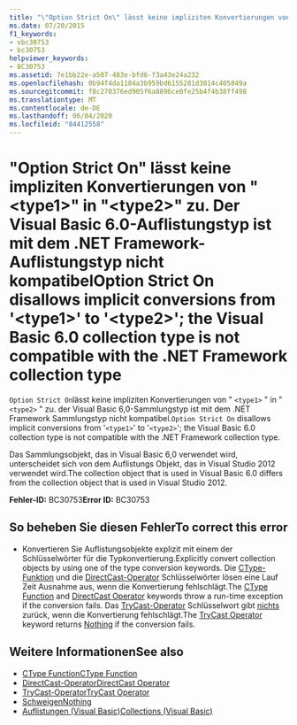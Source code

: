 ```yaml
---
title: "\"Option Strict On\" lässt keine impliziten Konvertierungen von \"<type1>\" in \"<type2>\" zu. Der Visual Basic 6.0-Auflistungstyp ist mit dem .NET Framework-Auflistungstyp nicht kompatibel"
ms.date: 07/20/2015
f1_keywords:
- vbc30753
- bc30753
helpviewer_keywords:
- BC30753
ms.assetid: 7e1bb22e-a507-483e-bfd6-f3a43e24a232
ms.openlocfilehash: 0b94f4da1184a3b959bd6155281d3014c405849a
ms.sourcegitcommit: f8c270376ed905f6a8896ce0fe25b4f4b38ff498
ms.translationtype: MT
ms.contentlocale: de-DE
ms.lasthandoff: 06/04/2020
ms.locfileid: "84412558"
---
```

# <a name="option-strict-on-disallows-implicit-conversions-from-type1-to-type2-the-visual-basic-60-collection-type-is-not-compatible-with-the-net-framework-collection-type"></a><span data-ttu-id="c8213-102">"Option Strict On" lässt keine impliziten Konvertierungen von "\<type1>" in "\<type2>" zu. Der Visual Basic 6.0-Auflistungstyp ist mit dem .NET Framework-Auflistungstyp nicht kompatibel</span><span class="sxs-lookup"><span data-stu-id="c8213-102">Option Strict On disallows implicit conversions from '\<type1>' to '\<type2>'; the Visual Basic 6.0 collection type is not compatible with the .NET Framework collection type</span></span>
<span data-ttu-id="c8213-103">`Option Strict On`lässt keine impliziten Konvertierungen von " `<type1>` " in " `<type2>` " zu. der Visual Basic 6,0-Sammlungstyp ist mit dem .NET Framework Sammlungstyp nicht kompatibel.</span><span class="sxs-lookup"><span data-stu-id="c8213-103">`Option Strict On` disallows implicit conversions from '`<type1>`' to '`<type2>`'; the Visual Basic 6.0 collection type is not compatible with the .NET Framework collection type.</span></span>

 <span data-ttu-id="c8213-104">Das Sammlungsobjekt, das in Visual Basic 6,0 verwendet wird, unterscheidet sich von dem Auflistungs Objekt, das in Visual Studio 2012 verwendet wird.</span><span class="sxs-lookup"><span data-stu-id="c8213-104">The collection object that is used in Visual Basic 6.0 differs from the collection object that is used in Visual Studio 2012.</span></span>

 <span data-ttu-id="c8213-105">**Fehler-ID:** BC30753</span><span class="sxs-lookup"><span data-stu-id="c8213-105">**Error ID:** BC30753</span></span>

## <a name="to-correct-this-error"></a><span data-ttu-id="c8213-106">So beheben Sie diesen Fehler</span><span class="sxs-lookup"><span data-stu-id="c8213-106">To correct this error</span></span>

- <span data-ttu-id="c8213-107">Konvertieren Sie Auflistungsobjekte explizit mit einem der Schlüsselwörter für die Typkonvertierung.</span><span class="sxs-lookup"><span data-stu-id="c8213-107">Explicitly convert collection objects by using one of the type conversion keywords.</span></span> <span data-ttu-id="c8213-108">Die [CType-Funktion](../language-reference/functions/ctype-function.md) und die [DirectCast-Operator](../language-reference/operators/directcast-operator.md) Schlüsselwörter lösen eine Lauf Zeit Ausnahme aus, wenn die Konvertierung fehlschlägt.</span><span class="sxs-lookup"><span data-stu-id="c8213-108">The [CType Function](../language-reference/functions/ctype-function.md) and [DirectCast Operator](../language-reference/operators/directcast-operator.md) keywords throw a run-time exception if the conversion fails.</span></span> <span data-ttu-id="c8213-109">Das [TryCast-Operator](../language-reference/operators/trycast-operator.md) Schlüsselwort gibt [nichts](../language-reference/nothing.md) zurück, wenn die Konvertierung fehlschlägt.</span><span class="sxs-lookup"><span data-stu-id="c8213-109">The [TryCast Operator](../language-reference/operators/trycast-operator.md) keyword returns [Nothing](../language-reference/nothing.md) if the conversion fails.</span></span>

## <a name="see-also"></a><span data-ttu-id="c8213-110">Weitere Informationen</span><span class="sxs-lookup"><span data-stu-id="c8213-110">See also</span></span>

- [<span data-ttu-id="c8213-111">CType Function</span><span class="sxs-lookup"><span data-stu-id="c8213-111">CType Function</span></span>](../language-reference/functions/ctype-function.md)
- [<span data-ttu-id="c8213-112">DirectCast-Operator</span><span class="sxs-lookup"><span data-stu-id="c8213-112">DirectCast Operator</span></span>](../language-reference/operators/directcast-operator.md)
- [<span data-ttu-id="c8213-113">TryCast-Operator</span><span class="sxs-lookup"><span data-stu-id="c8213-113">TryCast Operator</span></span>](../language-reference/operators/trycast-operator.md)
- [<span data-ttu-id="c8213-114">Schweigen</span><span class="sxs-lookup"><span data-stu-id="c8213-114">Nothing</span></span>](../language-reference/nothing.md)
- [<span data-ttu-id="c8213-115">Auflistungen (Visual Basic)</span><span class="sxs-lookup"><span data-stu-id="c8213-115">Collections (Visual Basic)</span></span>](../programming-guide/concepts/collections.md)

